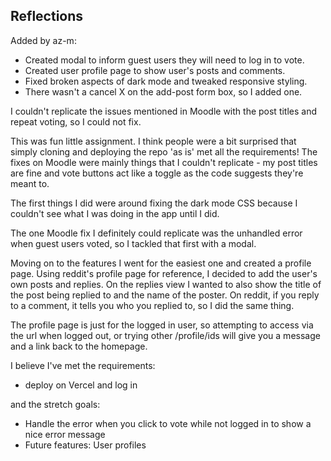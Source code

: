 ## Reflections

Added by az-m:

- Created modal to inform guest users they will need to log in to vote.
- Created user profile page to show user's posts and comments.
- Fixed broken aspects of dark mode and tweaked responsive styling.
- There wasn't a cancel X on the add-post form box, so I added one.

I couldn't replicate the issues mentioned in Moodle with the post titles and repeat voting, so I could not fix.

This was fun little assignment. I think people were a bit surprised that simply cloning and deploying the repo 'as is' met all the requirements! The fixes on Moodle were mainly things that I couldn't replicate - my post titles are fine and vote buttons act like a toggle as the code suggests they're meant to.

The first things I did were around fixing the dark mode CSS because I couldn't see what I was doing in the app until I did.

The one Moodle fix I definitely could replicate was the unhandled error when guest users voted, so I tackled that first with a modal.

Moving on to the features I went for the easiest one and created a profile page. Using reddit's profile page for reference, I decided to add the user's own posts and replies. On the replies view I wanted to also show the title of the post being replied to and the name of the poster. On reddit, if you reply to a comment, it tells you who you replied to, so I did the same thing.

The profile page is just for the logged in user, so attempting to access via the url when logged out, or trying other /profile/ids will give you a message and a link back to the homepage.

I believe I've met the requirements:

- deploy on Vercel and log in

and the stretch goals:

- Handle the error when you click to vote while not logged in to show a nice error message
- Future features: User profiles
